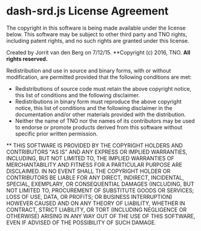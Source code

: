 # dash-srd.js License Agreement

The copyright in this software is being made available under the license below. 
This software may be subject to other third party and TNO rights, 
including patent rights, and no such rights are granted under this license.

Created by Jorrit van den Berg on 7/12/15.
**Copyright (c) 2016, TNO.
**All rights reserved.**

Redistribution and use in source and binary forms, with or without
modification, are permitted provided that the following conditions are met:

* Redistributions of source code must retain the above copyright notice,
  this list of conditions and the following disclaimer.
* Redistributions in binary form must reproduce the above copyright notice,
  this list of conditions and the following disclaimer in the documentation
  and/or other materials provided with the distribution.
* Neither the name of TNO nor the names of its contributors may
  be used to endorse or promote products derived from this software without
  specific prior written permission.

** THIS SOFTWARE IS PROVIDED BY THE COPYRIGHT HOLDERS AND CONTRIBUTORS "AS IS"
AND ANY EXPRESS OR IMPLIED WARRANTIES, INCLUDING, BUT NOT LIMITED TO, THE
IMPLIED WARRANTIES OF MERCHANTABILITY AND FITNESS FOR A PARTICULAR PURPOSE
ARE DISCLAIMED. IN NO EVENT SHALL THE COPYRIGHT HOLDER OR CONTRIBUTORS
BE LIABLE FOR ANY DIRECT, INDIRECT, INCIDENTAL, SPECIAL, EXEMPLARY, OR
CONSEQUENTIAL DAMAGES (INCLUDING, BUT NOT LIMITED TO, PROCUREMENT OF
SUBSTITUTE GOODS OR SERVICES; LOSS OF USE, DATA, OR PROFITS; OR BUSINESS
INTERRUPTION) HOWEVER CAUSED AND ON ANY THEORY OF LIABILITY, WHETHER IN
CONTRACT, STRICT LIABILITY, OR TORT (INCLUDING NEGLIGENCE OR OTHERWISE)
ARISING IN ANY WAY OUT OF THE USE OF THIS SOFTWARE, EVEN IF ADVISED OF
THE POSSIBILITY OF SUCH DAMAGE.
